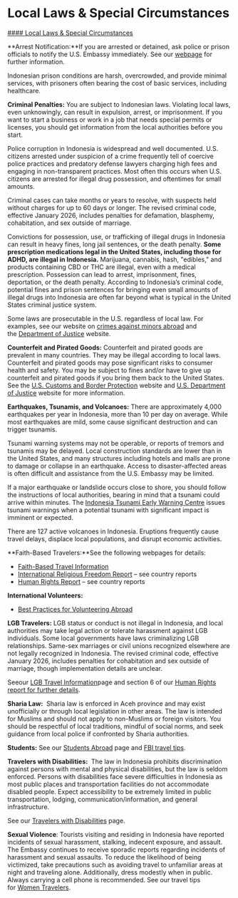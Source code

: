 # Local Laws & Special Circumstances

[#### Local Laws & Special Circumstances](javascript:void(0); "Local Laws & Special Circumstances")

**Arrest Notification:**If you are arrested or detained, ask police or prison officials to notify the U.S. Embassy immediately. See our [webpage](http://travel.state.gov/content/passports/english/emergencies/arrest.html) for further information.

Indonesian prison conditions are harsh, overcrowded, and provide minimal services, with prisoners often bearing the cost of basic services, including healthcare.

**Criminal Penalties:** You are subject to Indonesian laws. Violating local laws, even unknowingly, can result in expulsion, arrest, or imprisonment. If you want to start a business or work in a job that needs special permits or licenses, you should get information from the local authorities before you start.

Police corruption in Indonesia is widespread and well documented. U.S. citizens arrested under suspicion of a crime frequently tell of coercive police practices and predatory defense lawyers charging high fees and engaging in non-transparent practices. Most often this occurs when U.S. citizens are arrested for illegal drug possession, and oftentimes for small amounts.

Criminal cases can take months or years to resolve, with suspects held without charges for up to 60 days or longer. The revised criminal code, effective January 2026, includes penalties for defamation, blasphemy, cohabitation, and sex outside of marriage.  
  
Convictions for possession, use, or trafficking of illegal drugs in Indonesia can result in heavy fines, long jail sentences, or the death penalty. **Some prescription medications legal in the United States, including those for ADHD, are illegal in Indonesia.** Marijuana, cannabis, hash, "edibles," and products containing CBD or THC are illegal, even with a medical prescription. Possession can lead to arrest, imprisonment, fines, deportation, or the death penalty. According to Indonesia’s criminal code, potential fines and prison sentences for bringing even small amounts of illegal drugs into Indonesia are often far beyond what is typical in the United States criminal justice system.

Some laws are prosecutable in the U.S. regardless of local law. For examples, see our website on [crimes against minors abroad](http://travel.state.gov/content/passports/en/emergencies/arrest/criminalpenalties.html) and the [Department of Justice](https://www.justice.gov/archives/jm/criminal-resource-manual-1617-extraterritorial-criminal-jurisdiction-18-usc-112-878-970-1116) website.

**Counterfeit and Pirated Goods:** Counterfeit and pirated goods are prevalent in many countries. They may be illegal according to local laws. Counterfeit and pirated goods may pose significant risks to consumer health and safety. You may be subject to fines and/or have to give up counterfeit and pirated goods if you bring them back to the United States. See the [U.S. Customs and Border Protection](https://www.cbp.gov/trade/fakegoodsrealdangers#:~:text=It%20is%20illegal%20to%20purchase%20counterfeit%20goods.%20Bringing,activities%2C%20such%20as%20forced%20labor%20or%20human%20trafficking.) website and [U.S. Department of Justice](https://www.justice.gov/criminal/criminal-ccips) website for more information.

**Earthquakes, Tsunamis, and Volcanoes:** There are approximately 4,000 earthquakes per year in Indonesia, more than 10 per day on average. While most earthquakes are mild, some cause significant destruction and can trigger tsunamis.

Tsunami warning systems may not be operable, or reports of tremors and tsunamis may be delayed. Local construction standards are lower than in the United States, and many structures including hotels and malls are prone to damage or collapse in an earthquake. Access to disaster-affected areas is often difficult and assistance from the U.S. Embassy may be limited.

If a major earthquake or landslide occurs close to shore, you should follow the instructions of local authorities, bearing in mind that a tsunami could arrive within minutes. The [Indonesia Tsunami Early Warning Centre](https://rtsp.bmkg.go.id/publicbull.php) issues tsunami warnings when a potential tsunami with significant impact is imminent or expected.

There are 127 active volcanoes in Indonesia. Eruptions frequently cause travel delays, displace local populations, and disrupt economic activities.

**Faith-Based Travelers:**See the following webpages for details:

* [Faith-Based Travel Information](https://travel.state.gov/content/passports/en/go/faith-based-travel.html)
* [International Religious Freedom Report](http://www.state.gov/j/drl/irf/rpt/index.htm) – see country reports
* [Human Rights Report](http://www.state.gov/j/drl/rls/hrrpt/) – see country reports

**International Volunteers:**

* [Best Practices for Volunteering Abroad](https://travel.state.gov/content/passports/en/go/volunteer.html)

**LGB Travelers:** LGB status or conduct is not illegal in Indonesia, and local authorities may take legal action or tolerate harassment against LGB individuals. Some local governments have laws criminalizing LGB relationships. Same-sex marriages or civil unions recognized elsewhere are not legally recognized in Indonesia. The revised criminal code, effective January 2026, includes penalties for cohabitation and sex outside of marriage, though implementation details are unclear.

Seeour [LGB Travel Information](http://travel.state.gov/content/passports/english/go/lgbt.html)page and section 6 of our [Human Rights report for further details](http://www.state.gov/j/drl/rls/hrrpt/).

**Sharia Law:**  Sharia law is enforced in Aceh province and may exist unofficially or through local legislation in other areas. The law is intended for Muslims and should not apply to non-Muslims or foreign visitors. You should be respectful of local traditions, mindful of social norms, and seek guidance from local police if confronted by Sharia authorities.

**Students:** See our [Students Abroad](http://travel.state.gov/content/studentsabroad/en.html) page and [FBI travel tips](https://ucr.fbi.gov/investigate/counterintelligence/student-brochure).

**Travelers with Disabilities:**  The law in Indonesia prohibits discrimination against persons with mental and physical disabilities, but the law is seldom enforced. Persons with disabilities face severe difficulties in Indonesia as most public places and transportation facilities do not accommodate disabled people. Expect accessibility to be extremely limited in public transportation, lodging, communication/information, and general infrastructure.

See our [Travelers with Disabilities](https://travel.state.gov/content/travel/en/international-travel/before-you-go/travelers-with-special-considerations/traveling-with-disabilties.html) page.

**Sexual Violence**: Tourists visiting and residing in Indonesia have reported incidents of sexual harassment, stalking, indecent exposure, and assault. The Embassy continues to receive sporadic reports regarding incidents of harassment and sexual assaults. To reduce the likelihood of being victimized, take precautions such as avoiding travel to unfamiliar areas at night and traveling alone. Additionally, dress modestly when in public. Always carrying a cell phone is recommended. See our travel tips for [Women Travelers](http://travel.state.gov/content/passports/english/go/Women.html).